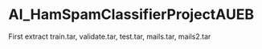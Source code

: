 # AI_HamSpamClassifierProjectAUEB

First extract train.tar, validate.tar, test.tar, mails.tar, mails2.tar
